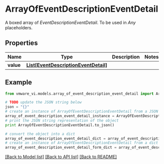 # ArrayOfEventDescriptionEventDetail

A boxed array of *EventDescriptionEventDetail*. To be used in *Any* placeholders. 

## Properties
Name | Type | Description | Notes
------------ | ------------- | ------------- | -------------
**value** | [**List[EventDescriptionEventDetail]**](EventDescriptionEventDetail.md) |  | 

## Example

```python
from vmware_vi.models.array_of_event_description_event_detail import ArrayOfEventDescriptionEventDetail

# TODO update the JSON string below
json = "{}"
# create an instance of ArrayOfEventDescriptionEventDetail from a JSON string
array_of_event_description_event_detail_instance = ArrayOfEventDescriptionEventDetail.from_json(json)
# print the JSON string representation of the object
print ArrayOfEventDescriptionEventDetail.to_json()

# convert the object into a dict
array_of_event_description_event_detail_dict = array_of_event_description_event_detail_instance.to_dict()
# create an instance of ArrayOfEventDescriptionEventDetail from a dict
array_of_event_description_event_detail_form_dict = array_of_event_description_event_detail.from_dict(array_of_event_description_event_detail_dict)
```
[[Back to Model list]](../README.md#documentation-for-models) [[Back to API list]](../README.md#documentation-for-api-endpoints) [[Back to README]](../README.md)


